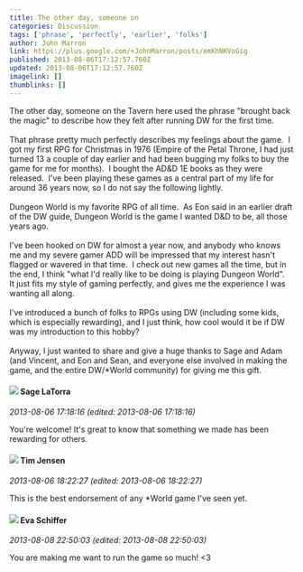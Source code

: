 ```yaml
---
title: The other day, someone on
categories: Discussion
tags: ['phrase', 'perfectly', 'earlier', 'folks']
author: John Marron
link: https://plus.google.com/+JohnMarron/posts/emKhNKVoGig
published: 2013-08-06T17:12:57.760Z
updated: 2013-08-06T17:12:57.760Z
imagelink: []
thumblinks: []
---
```


The other day, someone on the Tavern here used the phrase &quot;brought back the magic&quot; to describe how they felt after running DW for the first time.<br /><br />That phrase pretty much perfectly describes my feelings about the game.  I got my first RPG for Christmas in 1976 (Empire of the Petal Throne, I had just turned 13 a couple of day earlier and had been bugging my folks to buy the game for me for months).  I bought the AD&amp;D 1E books as they were released.  I&#39;ve been playing these games as a central part of my life for around 36 years now, so I do not say the following lightly.<br /><br />Dungeon World is my favorite RPG of all time.  As Eon said in an earlier draft of the DW guide, Dungeon World is the game I wanted D&amp;D to be, all those years ago.<br /><br />I&#39;ve been hooked on DW for almost a year now, and anybody who knows me and my severe gamer ADD will be impressed that my interest hasn&#39;t flagged or wavered in that time.  I check out new games all the time, but in the end, I think &quot;what I&#39;d really like to be doing is playing Dungeon World&quot;.  It just fits my style of gaming perfectly, and gives me the experience I was wanting all along.<br /><br />I&#39;ve introduced a bunch of folks to RPGs using DW (including some kids, which is especially rewarding), and I just think, how cool would it be if DW was my introduction to this hobby?<br /><br />Anyway, I just wanted to share and give a huge thanks to Sage and Adam (and Vincent, and Eon and Sean, and everyone else involved in making the game, and the entire DW/*World community) for giving me this gift.
<div id='comment z13yzblbdsrnfxsz104cgdwrcqf5gzq50yg0k'>
  <h4><img src='{{site.baseurl}}//images/avatars/117415966179711277938_photo.jpg'> Sage LaTorra</h4>
      <p><cite>2013-08-06 17:18:16 (edited: 2013-08-06 17:18:16)</cite></p>
        <p>You&#39;re welcome! It&#39;s great to know that something we made has been rewarding for others.</p>
</div>
        

<div id='comment z13yzblbdsrnfxsz104cgdwrcqf5gzq50yg0k'>
  <h4><img src='{{site.baseurl}}//images/avatars/101509976321886871332_photo.jpg'> Tim Jensen</h4>
      <p><cite>2013-08-06 18:22:27 (edited: 2013-08-06 18:22:27)</cite></p>
        <p>This is the best endorsement of any *World game I&#39;ve seen yet.</p>
</div>
        

<div id='comment z13yzblbdsrnfxsz104cgdwrcqf5gzq50yg0k'>
  <h4><img src='{{site.baseurl}}//images/avatars/100264574220559270115_photo.jpg'> Eva Schiffer</h4>
      <p><cite>2013-08-08 22:50:03 (edited: 2013-08-08 22:50:03)</cite></p>
        <p>You are making me want to run the game so much! &lt;3</p>
</div>
        